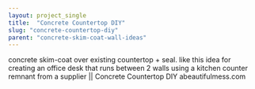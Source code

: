 ```yaml
---
layout: project_single
title:  "Concrete Countertop DIY"
slug: "concrete-countertop-diy"
parent: "concrete-skim-coat-wall-ideas"
---
```

concrete skim-coat over existing countertop + seal. like this idea for creating an office desk that runs between 2 walls using a kitchen counter remnant from a supplier || Concrete Countertop DIY abeautifulmess.com